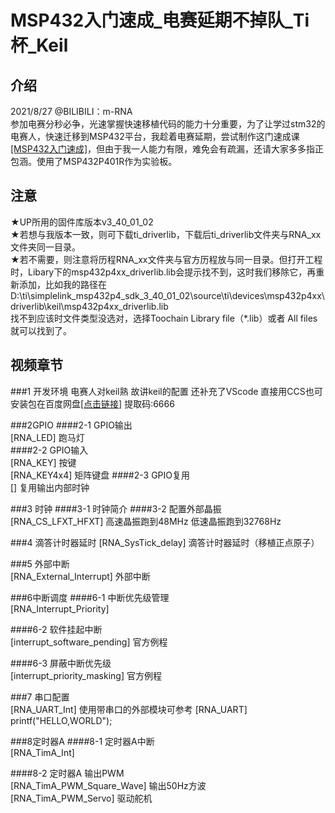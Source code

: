 # MSP432入门速成_电赛延期不掉队_Ti杯_Keil

## 介绍
2021/8/27  @BILIBILI：m-RNA  
参加电赛分秒必争，光速掌握快速移植代码的能力十分重要，为了让学过stm32的电赛人，快速迁移到MSP432平台，我趁着电赛延期，尝试制作这门速成课[[MSP432入门速成]](https://www.bilibili.com/video/BV1Rb4y1z7KJ)，但由于我一人能力有限，难免会有疏漏，还请大家多多指正包涵。使用了MSP432P401R作为实验板。

## 注意
★UP所用的固件库版本v3_40_01_02  
★若想与我版本一致，则可下载ti_driverlib，下载后ti_driverlib文件夹与RNA_xx文件夹同一目录。  
★若不需要，则注意将历程RNA_xx文件夹与官方历程放与同一目录。但打开工程时，Libary下的msp432p4xx_driverlib.lib会提示找不到，这时我们移除它，再重新添加，比如我的路径在 D:\ti\simplelink_msp432p4_sdk_3_40_01_02\source\ti\devices\msp432p4xx\driverlib\keil\msp432p4xx_driverlib.lib  
找不到应该时文件类型没选对，选择Toochain Library file（*.lib）或者 All files就可以找到了。

## 视频章节
###1 开发环境
电赛人对keil熟 故讲keil的配置 还补充了VScode 直接用CCS也可  
安装包在百度网盘[[点击链接]](https://pan.baidu.com/s/10Wg93SwzNaGChqZna_vXQA) 提取码:6666

###2GPIO
####2-1 GPIO输出  
[RNA_LED]  跑马灯  
####2-2 GPIO输入  
[RNA_KEY]     按键      
[RNA_KEY4x4]  矩阵键盘
####2-3 GPIO复用  
[]  复用输出内部时钟

###3 时钟
####3-1 时钟简介
####3-2 配置外部晶振  
[RNA_CS_LFXT_HFXT]  高速晶振跑到48MHz 低速晶振跑到32768Hz 

###4 滴答计时器延时 
[RNA_SysTick_delay]  滴答计时器延时（移植正点原子） 

###5 外部中断  
[RNA_External_Interrupt]  外部中断  

###6中断调度
####6-1 中断优先级管理  
[RNA_Interrupt_Priority]  

####6-2 软件挂起中断  
[interrupt_software_pending]  官方例程  

####6-3 屏蔽中断优先级  
[interrupt_priority_masking]  官方例程 

###7 串口配置  
[RNA_UART_Int]  使用带串口的外部模块可参考
[RNA_UART]      printf("HELLO,WORLD");

###8定时器A
####8-1 定时器A中断  
[RNA_TimA_Int]

####8-2 定时器A 输出PWM  
[RNA_TimA_PWM_Square_Wave]  输出50Hz方波  
[RNA_TimA_PWM_Servo]        驱动舵机

